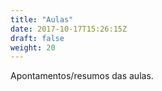 ```yaml
---
title: "Aulas"
date: 2017-10-17T15:26:15Z
draft: false
weight: 20
---
```


Apontamentos/resumos das aulas.
